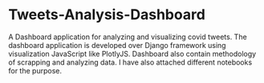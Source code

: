 # Tweets-Analysis-Dashboard
A Dashboard application for analyzing and visualizing covid tweets. The dashboard application is developed over Django framework using visualization JavaScript like PlotlyJS. Dashboard also contain methodology of scrapping and analyzing data. I have also attached different notebooks for the purpose. 
